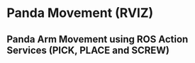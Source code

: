 Panda Movement (RVIZ)
=================


Panda Arm Movement using ROS Action Services (PICK, PLACE and SCREW)
------------
